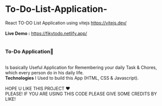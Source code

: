 # To-Do-List-Application-
React TO-DO List Application using vitejs https://vitejs.dev/
<br><br>
<b>Live Demo :</b> https://fikytodo.netlify.app/
<br><br>
### To-Do Application📝
<br>
Is basically Useful Application for Remembering your daily Task & Chores, which every person do in his daily life.
<br>
<b>Technologies</b> I Used to build this App (HTML, CSS & Javascript).
<br><br>
HOPE U LIKE THIS PROJECT ♥
<br>
PLEASE! IF YOU ARE USING THIS CODE PLEASE GIVE SOME CREDITS BY LIKE!
